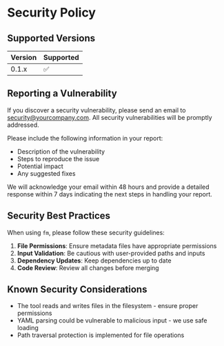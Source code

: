 # Security Policy

## Supported Versions

| Version | Supported          |
| ------- | ------------------ |
| 0.1.x   | :white_check_mark: |

## Reporting a Vulnerability

If you discover a security vulnerability, please send an email to [security@yourcompany.com](mailto:security@yourcompany.com). All security vulnerabilities will be promptly addressed.

Please include the following information in your report:

- Description of the vulnerability
- Steps to reproduce the issue
- Potential impact
- Any suggested fixes

We will acknowledge your email within 48 hours and provide a detailed response within 7 days indicating the next steps in handling your report.

## Security Best Practices

When using `fm`, please follow these security guidelines:

1. **File Permissions**: Ensure metadata files have appropriate permissions
2. **Input Validation**: Be cautious with user-provided paths and inputs
3. **Dependency Updates**: Keep dependencies up to date
4. **Code Review**: Review all changes before merging

## Known Security Considerations

- The tool reads and writes files in the filesystem - ensure proper permissions
- YAML parsing could be vulnerable to malicious input - we use safe loading
- Path traversal protection is implemented for file operations
